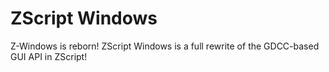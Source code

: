 # ZScript Windows
 Z-Windows is reborn!  ZScript Windows is a full rewrite of the GDCC-based GUI API in ZScript!
